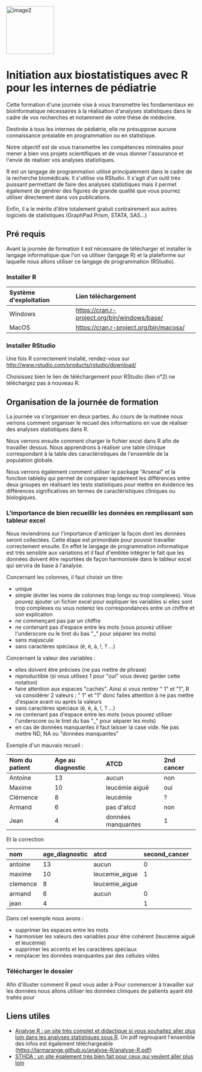<img width="127" alt="image2" src="https://github.com/user-attachments/assets/7c35f01a-45a5-452f-b88c-2a9a6037ee53" />


# Initiation aux biostatistiques avec R pour les internes de pédiatrie

Cette formation d'une journée vise à vous transmettre les fondamentaux en bioinformatique nécessaires à la réalisation d'analyses statistiques dans le cadre de vos recherches et notamment de votre thèse de médecine. 

Destinée à tous les internes de pédiatrie, elle ne présuppose aucune connaissance préalable en programmation ou en statistique. 

Notre objectif est de vous transmettre les compétences miminales pour mener à bien vos projets scientifiques et de vous donner l'assurance et l'envie de réaliser vos analyses statistiques. 

R est un langage de programmation utilisé principalement dans le cadre de la recherche biomédicale. Il s'utilise via RStudio. Il s'agit d'un outil très puissant permettant de faire des analyses statistiques mais il permet également de générer des figures de grande qualité que vous pourrez utiliser directement dans vos publications.

Enfin, il a le mérite d'être totalement gratuit contrairement aux autres logiciels de statistiques (GraphPad Prism, STATA, SAS...)

## Pré requis

Avant la journée de formation il est nécessaire de télécharger et installer le langage informatique que l'on va utiliser (langage R) et la plateforme sur laquelle nous allons utiliser ce langage de programmation (RStudio). 

  ### Installer R
| Système d'exploitation | Lien téléchargement |
| :-------- | :------- |
| Windows |  https://cran.r-project.org/bin/windows/base/|
| MacOS |  https://cran.r-project.org/bin/macosx/|

  ### Installer RStudio
Une fois R correctement installé, rendez-vous sur http://www.rstudio.com/products/rstudio/download/

Choisissez bien le lien de téléchargement pour RStudio (lien n°2) ne téléchargez pas à nouveau R. 

## Organisation de la journée de formation

La journée va s'organiser en deux parties. Au cours de la matinée nous verrons comment organiser le recueil des informations en vue de réaliser des analyses statistiques dans R. 

Nous verrons ensuite comment charger le fichier excel dans R afin de travailler dessus. Nous apprendrons à réaliser une table clinique correspondant à la table des caractéristiques de l'ensemble de la population globale. 

Nous verrons également comment utiliser le package "Arsenal" et la fonction tableby qui permet de comparer rapidement les différences entre deux groupes en réalisant les tests statistiques pour mettre en évidence les différences significatives en termes de caractéristiques cliniques ou biologiques. 

### L'importance de bien recueillir les données en remplissant son tableur excel
Nous reviendrons sur l'importance d'anticiper la façon dont les données seront collectées. Cette étape est primordiale pour pouvoir travailler correctement ensuite. En effet le langage de programmation informatique est très sensible aux variations et il faut d'emblée intégrer le fait que les données doivent être reportées de façon harmonisée dans le tableur excel qui servira de base à l'analyse. 

Concernant les colonnes, il faut choisir un titre:
- unique
- simple (éviter les noms de colonnes trop longs ou trop complexes). Vous pouvez ajouter un fichier excel pour expliquer les variables si elles sont trop complexes ou vous noterez les correspondances entre un chiffre et son explication
- ne commençant pas par un chiffre
- ne contenant pas d'espace entre les mots (vous pouvez utiliser l'underscore ou le tiret du bas "_" pour séparer les mots)
- sans majuscule
- sans caractères spéciaux (é, è, à, !, ? ...)

Concernant la valeur des variables : 
- elles doivent être précises (ne pas mettre de phrase)
- reproductible (si vous utilisez 1 pour "oui" vous devez garder cette notation)
- faire attention aux espaces "cachés". Ainsi si vous rentrer " 1" et "1", R va considérer 2 valeurs ; " 1" et "1" donc faites attention à ne pas mettre d'espace avant ou après la valeurs
- sans caractères spéciaux (é, è, à, !, ? ...)
- ne contenant pas d'espace entre les mots (vous pouvez utiliser l'underscore ou le tiret du bas "_" pour séparer les mots)
- en cas de données manquantes il faut laisser la case vide. Ne pas mettre ND, NA ou "données manquantes"

Exemple d'un mauvais recueil :

| Nom du patient | Age au diagnostic | ATCD | 2nd cancer 
| :-------- | :------- |:------- |:------- |
| Antoine |  13 | aucun | non
| Maxime | 10 | leucémie aiguë| oui
| Clémence | 8 | leucémie | ?
| Armand | 6 | pas d'atcd | non
| Jean | 4 | données manquantes | 1

Et la correction 

| nom | age_diagnostic | atcd | second_cancer 
| :-------- | :------- |:------- |:------- |
| antoine |  13 | aucun| 0
| maxime | 10 | leucemie_aigue| 1
| clemence | 8 | leucemie_aigue| 
| armand | 6 | aucun| 0
| jean | 4 | | 1

Dans cet exemple nous avons : 
- supprimer les espaces entre les mots
- harmoniser les valeurs des variables pour être cohérent (leucémie aiguë et leucémie)
- supprimer les accents et les caractères spéciaux
- remplacer les données manquantes par des cellules vides

### Télécharger le dossier 
Afin d'illuster comment R peut vous aider à 
Pour commencer à travailler sur les données nous allons utiliser les données cliniques de patients ayant été traités pour 


## Liens utiles

 - [Analyse R : un site très complet et didactique si vous souhaitez aller plus loin dans les analyses statistiques sous R]([https://awesomeopensource.com/project/elangosundar/awesome-README-templates](https://larmarange.github.io/analyse-R/combiner-plusieurs-graphiques.html)). Un pdf regroupant l'ensemble des infos est également téléchargeable (https://larmarange.github.io/analyse-R/analyse-R.pdf) 
 - [STHDA : un site également très bien fait pour ceux qui veulent aller plus loin ](https://www.sthda.com/french/)


